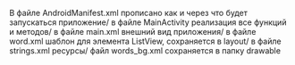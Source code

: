 В файле AndroidManifest.xml прописано как и через что будет запускаться приложение/
в файле MainActivity реализация все функций и методов/
в файле main.xml внешний вид приложения/
в файле word.xml шаблон для элемента ListView, сохраняется в layout/
в файле strings.xml ресурсы/
файл words_bg.xml сохраняется в папку drawable
